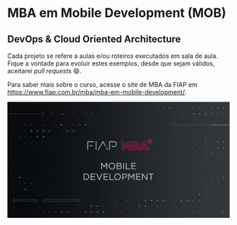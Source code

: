 # MBA em Mobile Development (MOB)

## DevOps & Cloud Oriented Architecture

Cada projeto se refere a aulas e/ou roteiros executados em sala de aula.
Fique a vontade para evoluir estes exemplos, desde que sejam válidos, aceitarei *pull requests* :smile:.

Para saber mais sobre o curso, acesse o site de MBA da FIAP em https://www.fiap.com.br/mba/mba-em-mobile-development/.

![FIAP MBA](../img/mob1.png)

